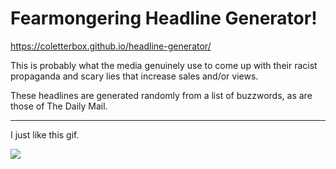 # Fearmongering Headline Generator!

https://coletterbox.github.io/headline-generator/

This is probably what the media genuinely use to come up with their racist propaganda and scary lies that increase sales and/or views.

These headlines are generated randomly from a list of buzzwords, as are those of The Daily Mail.

---

I just like this gif.

![](https://media.giphy.com/media/13hwobIccdiC2I/giphy.gif)
